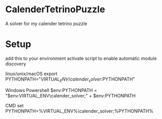 # CalenderTetrinoPuzzle

A solver for my calender tetrino puzzle

# Setup

add this to your environment activate script to enable automatic module discovery

linux/unix/macOS
export PYTHONPATH="$VIRTUAL_ENV/calender_solver:$PYTHONPATH"

Windows Powershell
$env:PYTHONPATH = "$env:VIRTUAL_ENV\calender_solver;" + $env:PYTHONPATH

CMD
set PYTHONPATH=%VIRTUAL_ENV%\calender_solver;%PYTHONPATH%
